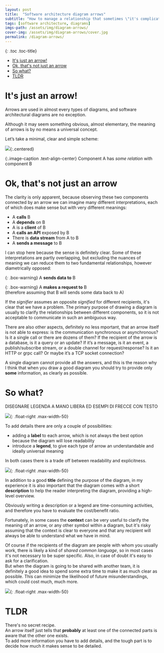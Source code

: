 ```yaml
---
layout: post
title:  "Software architecture diagram arrows"
subtitle: "How to manage a relationship that sometimes \"it's complicated\""
tags: [software architecture, diagrams]
imgs-path: /assets/img/diagram-arrows/
cover-img: /assets/img/diagram-arrows/cover.jpg
permalink: /diagram-arrows/
---
```


{: .toc .toc-title}
- [It's just an arrow!](#its-just-an-arrow)
- [Ok, that's not just an arrow](#ok-thats-not-just-an-arrow)
- [So what?](#so-what)
- [TLDR](#tldr)


# It's just an arrow!

Arrows are used in almost every types of diagrams, and software architectural diagrams are no exception.

Although it may seem something obvious, almost elementary, the meaning of arrows is by no means a universal concept.

Let’s take a minimal, clear and simple scheme:

![]({{page.imgs-path}}a-b.jpg){:.centered}

{:.image-caption .text-align-center}
Component A has *some relation* with component B


# Ok, that's not just an arrow

The clarity is only apparent, because observing these two components connected by an arrow we can imagine many different interpretations, each of which does make sense but with very different meanings:

- A **calls** B
- A **depends** on B
- A is a **client** of B
- A **calls an API** exposed by B
- There is **data stream** from A to B
- A **sends a message** to B

I can stop here because the sense is definitely clear. Some of these interpretations are partly overlapping, but excluding the nuances of meaning we can reduce them to two fundamental relationships, however diametrically opposed:

{: .box-warning}
A **sends data to** B

{: .box-warning}
A **makes a request to** B  
(therefore assuming that B will sends some data back to A)

If the *signifier* assumes an opposite *signified* for different recipients, it's clear that we have a problem. The primary purpose of drawing a diagram is usually to clarify the relationships between different components, so it is not acceptable to communicate in such an ambiguous way.

There are also other aspects, definitely no less mportant, that an arrow itself is not able to express: is the communication synchronous or asynchronous? Is it a single call or there are dozens of them? If the recipient of the arrow is a database, is it a query or an update? If it’s a message, is it an event, a publish/subscribe stream, or a double channel for request/response? Is it an HTTP or grpc call? Or maybe it’s a TCP socket connection?

A single diagram cannot provide all the answers, and this is the reason why I think that when you draw a good diagram you should try to provide only **some** information, as clearly as possible.

# So what?

DISEGNARE LEGENDA A MANO LIBERA ED ESEMPI DI FRECCE CON TESTO

![](/assets/img/hello_world.jpeg){: .float-right .max-width-50}

To add details there are only a couple of possibilities:
- adding a **label** to each arrow, which is not always the best option because the diagram will lose readability
- introduce a **legend**, to give each type of arrow an understandable and ideally universal meaning

In both cases there is a trade off between readability and explicitness.

![](/assets/img/hello_world.jpeg){: .float-right .max-width-50}

In addition to a good **title** defining the purpose of the diagram, in my experience it is also important that the diagram comes with a short **description** to help the reader interpreting the diagram, providing a high-level overview.

Obviously writing a description or a legend are time-consuming activities, and therefore you have to evaluate the cost/benefit ratio.

Fortunately, in some cases the **context** can be very useful to clarify the meaning of an arrow, or any other symbol within a diagram, but it's risky assuming that the context is clear to everyone and that any recipient will always be able to understand what we have in mind.

Of course if the recipients of the diagram are people with whom you usually work, there is likely a kind of *shared common language*, so in most cases it's not necessary to be super specific. Also, in case of doubt it's easy to ask for a clarification.  
But when the diagram is going to be shared with another team, it is definitely a good idea to spend some extra time to make it as much clear as possible. This can minimize the likelihood of future misunderstandings, which could cost much, much more.

![]({{page.imgs-path}}prehistoric.png){: .float-right .max-width-50}

# TLDR
There's no secret recipe.  
An arrow itself just tells that **probably** at least one of the connected parts is aware that the other one exists.  
To add more information you have to add details, and the tough part is to decide how much it makes sense to be detailed.